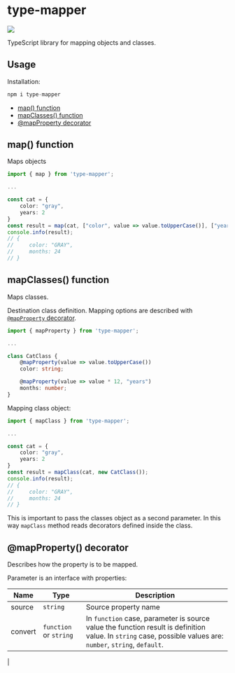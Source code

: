 # type-mapper

<a href="https://www.npmjs.com/package/type-mapperquery-pack">
    <img src="https://nodei.co/npm/type-mapper.png?mini=true">
</a>

TypeScript library for mapping objects and classes.

## Usage

Installation:

```js
npm i type-mapper
```

- [map() function](#map)
- [mapClasses() function](#mapclasses)
- [@mapProperty decorator](#mapproperty-decorator)

## map() function

Maps objects

```ts
import { map } from 'type-mapper';

...

const cat = {
    color: "gray",
    years: 2
}
const result = map(cat, ["color", value => value.toUpperCase()], ["years", value => value * 12,  "months"]);
console.info(result);
// {
//     color: "GRAY",
//     months: 24
// }
```

## mapClasses() function

Maps classes.

Destination class definition. Mapping options are described with [`@mapProperty` decorator](#mapproperty-decorator).

```ts
import { mapProperty } from 'type-mapper';

...

class CatClass {
    @mapProperty(value => value.toUpperCase())
    color: string;

    @mapProperty(value => value * 12, "years")
    months: number;
}

```

Mapping class object:

```ts
import { mapClass } from 'type-mapper';

...

const cat = {
    color: "gray",
    years: 2
}
const result = mapClass(cat, new CatClass());
console.info(result);
// {
//     color: "GRAY",
//     months: 24
// }
```

This is important to pass the classes object as a second parameter. In this way `mapClass` method reads decorators defined inside the class.

## @mapProperty() decorator

Describes how the property is to be mapped.

Parameter is an interface with properties:

| Name                     |  Type| Description|
| ------------------------ | ---- |------------ |
|source| `string`|Source property name|
|convert|`function` or `string`| In `function` case, parameter is source value the function result is definition value. In `string` case, possible values are: `number`, `string`, `default`.
 |
